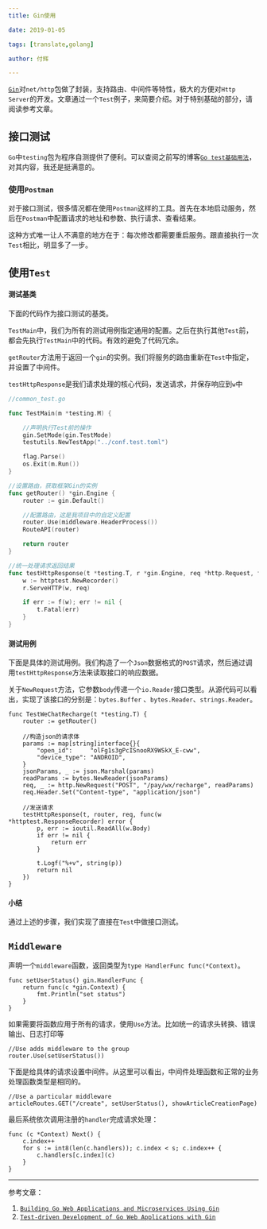 ```yaml
---
title: Gin使用

date: 2019-01-05

tags: [translate,golang]

author: 付辉

---
```


[`Gin`](https://github.com/gin-gonic/gin)对`net/http`包做了封装，支持路由、中间件等特性，极大的方便对`Http Server`的开发。文章通过一个`Test`例子，来简要介绍。对于特别基础的部分，请阅读参考文章。

## 接口测试

`Go`中`testing`包为程序自测提供了便利。可以查阅之前写的博客[`Go test基础用法`](http://neojos.com/blog/2018/05-02-go-test%E5%9F%BA%E7%A1%80%E7%94%A8%E6%B3%95/)，对其内容，我还是挺满意的。

### 使用`Postman`

对于接口测试，很多情况都在使用`Postman`这样的工具。首先在本地启动服务，然后在`Postman`中配置请求的地址和参数、执行请求、查看结果。

这种方式唯一让人不满意的地方在于：每次修改都需要重启服务。跟直接执行一次`Test`相比，明显多了一步。

## 使用`Test`

#### 测试基类

下面的代码作为接口测试的基类。

`TestMain`中，我们为所有的测试用例指定通用的配置。之后在执行其他`Test`前，都会先执行`TestMain`中的代码。有效的避免了代码冗余。

`getRouter`方法用于返回一个`gin`的实例。我们将服务的路由重新在`Test`中指定，并设置了中间件。

`testHttpResponse`是我们请求处理的核心代码，发送请求，并保存响应到`w`中

```go
//common_test.go

func TestMain(m *testing.M) {

	//声明执行Test前的操作
	gin.SetMode(gin.TestMode)
	testutils.NewTestApp("../conf.test.toml")

	flag.Parse()
	os.Exit(m.Run())
}

//设置路由，获取框架Gin的实例
func getRouter() *gin.Engine {
	router := gin.Default()

	//配置路由，这是我项目中的自定义配置
	router.Use(middleware.HeaderProcess())
	RouteAPI(router)

	return router
}

//统一处理请求返回结果
func testHttpResponse(t *testing.T, r *gin.Engine, req *http.Request, f func(w *httptest.ResponseRecorder) error) {
	w := httptest.NewRecorder()
	r.ServeHTTP(w, req)

	if err := f(w); err != nil {
		t.Fatal(err)
	}
}
```

#### 测试用例

下面是具体的测试用例。我们构造了一个`Json`数据格式的`POST`请求，然后通过调用`testHttpResponse`方法来读取接口的响应数据。

关于`NewRequest`方法，它参数`body`传递一个`io.Reader`接口类型。从源代码可以看出，实现了该接口的分别是：`bytes.Buffer`   、`bytes.Reader`、`strings.Reader`。

```
func TestWeChatRecharge(t *testing.T) {
	router := getRouter()

	//构造json的请求体
	params := map[string]interface{}{
		"open_id":     "olFg1s3gPcISnooRX9WSkX_E-cww",
		"device_type": "ANDROID",
	}
	jsonParams, _ := json.Marshal(params)
	readParams := bytes.NewReader(jsonParams)
	req, _ := http.NewRequest("POST", "/pay/wx/recharge", readParams)
	req.Header.Set("Content-type", "application/json")

	//发送请求
	testHttpResponse(t, router, req, func(w *httptest.ResponseRecorder) error {
		p, err := ioutil.ReadAll(w.Body)
		if err != nil {
			return err
		}

		t.Logf("%+v", string(p))
		return nil
	})
}
```

#### 小结

通过上述的步骤，我们实现了直接在`Test`中做接口测试。

## `Middleware`

声明一个`middleware`函数，返回类型为`type HandlerFunc func(*Context)`。
```
func setUserStatus() gin.HandlerFunc {
	return func(c *gin.Context) {
		fmt.Println("set status")
	}
}
```

如果需要将函数应用于所有的请求，使用`Use`方法。比如统一的请求头转换、错误输出、日志打印等
```
//Use adds middleware to the group
router.Use(setUserStatus())
```

下面是给具体的请求设置中间件。从这里可以看出，中间件处理函数和正常的业务处理函数类型是相同的。
```
//Use a particular middleware
articleRoutes.GET("/create", setUserStatus(), showArticleCreationPage)
```

最后系统依次调用注册的`handler`完成请求处理：
```
func (c *Context) Next() {
	c.index++
	for s := int8(len(c.handlers)); c.index < s; c.index++ {
		c.handlers[c.index](c)
	}
}
```
---

参考文章：

1. [`Building Go Web Applications and Microservices Using Gin`](https://semaphoreci.com/community/tutorials/building-go-web-applications-and-microservices-using-gin)
2. [`Test-driven Development of Go Web Applications with Gin`](https://semaphoreci.com/community/tutorials/test-driven-development-of-go-web-applications-with-gin#)
